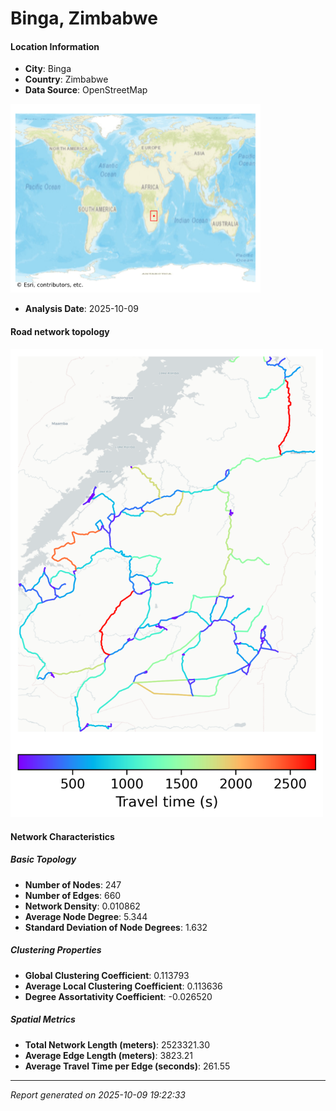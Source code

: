 # Binga, Zimbabwe

#### Location Information

- **City**: Binga
- **Country**: Zimbabwe
- **Data Source**: OpenStreetMap
<img src="Binga_location.png" alt="Binga Location Map" width="400" />

- **Analysis Date**: 2025-10-09

#### Road network topology

<img src="Binga_network_map.png" alt="Binga Road Network Map" width="500"/>

#### Network Characteristics

##### Basic Topology

- **Number of Nodes**: 247
- **Number of Edges**: 660
- **Network Density**: 0.010862
- **Average Node Degree**: 5.344
- **Standard Deviation of Node Degrees**: 1.632

##### Clustering Properties

- **Global Clustering Coefficient**: 0.113793
- **Average Local Clustering Coefficient**: 0.113636
- **Degree Assortativity Coefficient**: -0.026520

##### Spatial Metrics

- **Total Network Length (meters)**: 2523321.30
- **Average Edge Length (meters)**: 3823.21
- **Average Travel Time per Edge (seconds)**: 261.55

---
*Report generated on 2025-10-09 19:22:33*
